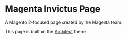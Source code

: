 # Magenta Invictus Page

A Magento 2-focused page created by the Magenta team.

This page is built on the [Architect](http://pages-themes.github.io/architect) theme.